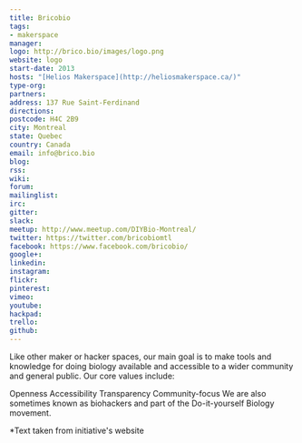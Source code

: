 ```yaml
---
title: Bricobio
tags:
- makerspace
manager:
logo: http://brico.bio/images/logo.png
website: logo
start-date: 2013
hosts: "[Helios Makerspace](http://heliosmakerspace.ca/)"
type-org:
partners:
address: 137 Rue Saint-Ferdinand
directions:
postcode: H4C 2B9
city: Montreal
state: Quebec
country: Canada
email: info@brico.bio
blog:
rss:
wiki:
forum:
mailinglist:
irc:
gitter:
slack:
meetup: http://www.meetup.com/DIYBio-Montreal/
twitter: https://twitter.com/bricobiomtl
facebook: https://www.facebook.com/bricobio/
google+:
linkedin:
instagram:
flickr:
pinterest:
vimeo:
youtube:
hackpad:
trello:
github:
---
```


Like other maker or hacker spaces, our main goal is to make tools and knowledge for doing biology available and accessible to a wider community and general public. Our core values include:

Openness
Accessibility
Transparency
Community-focus
We are also sometimes known as biohackers and part of the Do-it-yourself Biology movement.


\*Text taken from initiative's website
